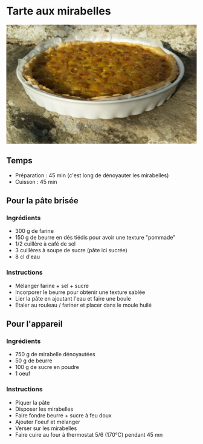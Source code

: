 # Tarte aux mirabelles

![Tarte aux mirabelles](/tarte_mirabelles.jpg)

## Temps

* Préparation : 45 min (c'est long de dénoyauter les mirabelles)
* Cuisson : 45 min

## Pour la pâte brisée

### Ingrédients
* 300 g de farine
* 150 g de beurre en dés tiédis pour avoir une texture "pommade"
* 1/2 cuillère à café de sel
* 3 cuillères à soupe de sucre (pâte ici sucrée)
* 8 cl d'eau

### Instructions
* Mélanger farine + sel + sucre
* Incorporer le beurre pour obtenir une texture sablée
* Lier la pâte en ajoutant l'eau et faire une boule
* Etaler au rouleau / fariner et placer dans le moule huilé

## Pour l'appareil

### Ingrédients
* 750 g de mirabelle dénoyautées
* 50 g de beurre
* 100 g de sucre en poudre
* 1 oeuf 

### Instructions
* Piquer la pâte
* Disposer les mirabelles
* Faire fondre beurre + sucre à feu doux
* Ajouter l'oeuf et mélanger
* Verser sur les mirabelles
* Faire cuire au four à thermostat 5/6 (170°C) pendant 45 mn

